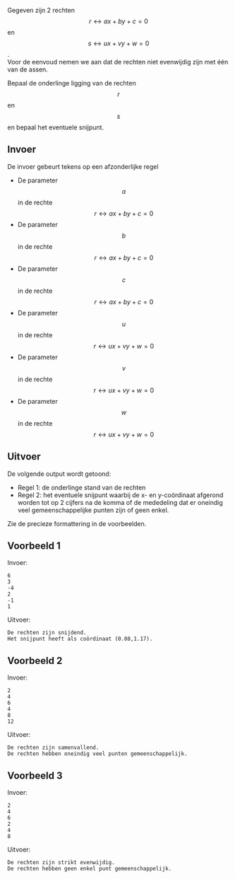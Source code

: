 Gegeven zijn 2 rechten $$r \leftrightarrow ax+by+c=0$$ en $$s \leftrightarrow ux+vy+w=0$$. 
<br> Voor de eenvoud nemen we aan dat de rechten niet evenwijdig zijn met één van de assen.

Bepaal de onderlinge ligging van de rechten $$r$$ en $$s$$ en bepaal het eventuele snijpunt.

## Invoer
De invoer gebeurt tekens op een afzonderlijke regel
* De parameter $$a$$ in de rechte $$r \leftrightarrow ax+by+c=0$$
* De parameter $$b$$ in de rechte $$r \leftrightarrow ax+by+c=0$$
* De parameter $$c$$ in de rechte $$r \leftrightarrow ax+by+c=0$$
* De parameter $$u$$ in de rechte $$r \leftrightarrow ux+vy+w=0$$
* De parameter $$v$$ in de rechte $$r \leftrightarrow ux+vy+w=0$$
* De parameter $$w$$ in de rechte $$r \leftrightarrow ux+vy+w=0$$

## Uitvoer
De volgende output wordt getoond:

* Regel 1: de onderlinge stand van de rechten
* Regel 2: het eventuele snijpunt waarbij de x- en y-coördinaat afgerond worden tot op 2 cijfers na de komma of de mededeling dat er oneindig veel gemeenschappelijke punten zijn of geen enkel.

Zie de precieze formattering in de voorbeelden.

## Voorbeeld 1
Invoer:
```
6
3
-4
2
-1
1
```
Uitvoer:
```
De rechten zijn snijdend.
Het snijpunt heeft als coördinaat (0.08,1.17).
```

## Voorbeeld 2
Invoer:
```
2
4
6
4
8
12
```
Uitvoer:
```
De rechten zijn samenvallend.
De rechten hebben oneindig veel punten gemeenschappelijk.
```

## Voorbeeld 3
Invoer:
```
2
4
6
2
4
8
```
Uitvoer:
```
De rechten zijn strikt evenwijdig.
De rechten hebben geen enkel punt gemeenschappelijk.
```
